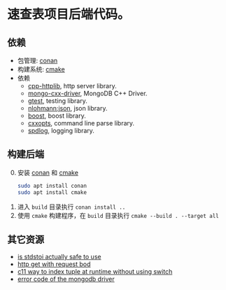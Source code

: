 # 速查表项目后端代码。

## 依赖

- 包管理: [conan](https://conan.io/)
- 构建系统: [cmake](https://cmake.org/)
- 依赖
  - [cpp-httplib](https://github.com/yhirose/cpp-httplib/), http server library.
  - [mongo-cxx-driver](https://docs.mongodb.com/drivers/cxx/), MongoDB C++ Driver.
  - [gtest](https://github.com/google/googletest), testing library.
  - [nlohmann:json](https://github.com/nlohmann/json), json library.
  - [boost](https://boost.org/), boost library.
  - [cxxopts](https://github.com/jarro2783/cxxopts), command line parse library.
  - [spdlog](https://github.com/gabime/spdlog), logging library.

## 构建后端

0. 安装 [conan](https://conan.io/) 和 [cmake](https://cmake.org/)
   ```sh
   sudo apt install conan
   sudo apt install cmake
   ```
1. 进入 `build` 目录执行 `conan install ..`
2. 使用 `cmake` 构建程序，在 `build` 目录执行 `cmake --build . --target all`

## 其它资源

- [is stdstoi actually safe to use](https://stackoverflow.com/questions/11598990/is-stdstoi-actually-safe-to-use)
- [http get with request bod](https://stackoverflow.com/questions/978061/http-get-with-request-body)
- [c11 way to index tuple at runtime without using switch](https://stackoverflow.com/questions/28997271/c11-way-to-index-tuple-at-runtime-without-using-switch)
- [error code of the mongodb driver](https://github.com/mongodb/mongo-c-driver/blob/master/src/libmongoc/src/mongoc/mongoc-error.h)